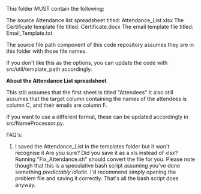 This folder MUST contain the following:

The source Attendance list spreadsheet titled: Attendance_List.xlsx
The Certificate template file titled: Certificate.docx
The email template file titled: Email_Template.txt

The source file path component of this code repository assumes they are in this folder with those file names. 

If you don't like this as the options, you can update the code with src/util/template_path accordingly.

**About the Attendance List spreadsheet**

This still assumes that the first sheet is titled "Attendees"
It also still assumes that the target column containing the names of the attendees is column C, and their emails are column F.

If you want to use a different format, these can be updated accordingly in src/NameProcessor.py.

FAQ's:

1. I saved the Attendance_List in the templates folder but it won't recognise it
    Are you sure? Did you save it as a xls instead of xlsx? 
    Running "Fix_Attendance.sh" should convert the file for you. Please note though that this is a speculative bash script assuming you've done something *predictably idiotic*. I'd recommend simply opening the problem file and saving it correctly. That's all the bash script does anyway.